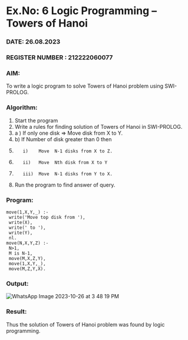 # Ex.No: 6   Logic Programming –  Towers of Hanoi    
### DATE: 26.08.2023                                                                            
### REGISTER NUMBER : 212222060077
### AIM: 
To  write  a logic program  to solve Towers of Hanoi problem  using SWI-PROLOG. 
### Algorithm:
1. Start the program
2.  Write a rules for finding solution of Towers of Hanoi in SWI-PROLOG.
3.  a )	If only one disk  => Move disk from X to Y.
4.  b)	If Number of disk greater than 0 then
5.        i)	Move  N-1 disks from X to Z.
6.        ii)	Move  Nth disk from X to Y
7.        iii)	Move  N-1 disks from Y to X.
8. Run the program  to find answer of  query.

### Program:
```
move(1,X,Y,_) :- 
 write('Move top disk from '), 
 write(X), 
 write(' to '), 
 write(Y), 
 nl. 
move(N,X,Y,Z) :- 
 N>1, 
 M is N-1, 
 move(M,X,Z,Y), 
 move(1,X,Y,_), 
 move(M,Z,Y,X).
```

### Output:

![WhatsApp Image 2023-10-26 at 3 48 19 PM](https://github.com/MaheshS03/AI_Lab_2023-24/assets/128498431/444efaaa-5aeb-474c-8d07-43a393d6d204)

### Result:
Thus the solution of Towers of Hanoi problem was found by logic programming.
